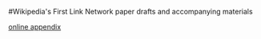 #Wikipedia's First Link Network
paper drafts and accompanying materials

[online appendix](http://compstorylab.org/share/papers/ibrahim2016a/index.html)

